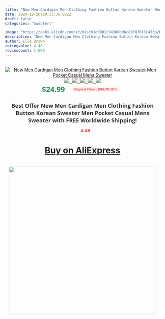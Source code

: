```yaml
---
title: "New Men Cardigan Men Clothing Fashion Button Korean Sweater Men Pocket Casual Mens Sweater"
date: 2020-12-26T10:33:36.892Z
draft: false
categories: "Sweaters"

image: "https://ae01.alicdn.com/kf/H1acb1dd982c94308b0bc89f87618c473n/New-Men-Cardigan-Men-Clothing-Fashion-Button-Korean-Sweater-Men-Pocket-Casual-Mens-Sweater.jpg"
description: "New Men Cardigan Men Clothing Fashion Button Korean Sweater Men Pocket Casual Mens Sweater"
author: Ella Brown
ratingvalue: 4.48
reviewcount: 1.666
---
```

<br>
<div style="text-align: center;">
<a href="https://s.click.aliexpress.com/e/_AkYvQl" target="_blank" rel="nofollow noopener noreferrer"><img alt="New Men Cardigan Men Clothing Fashion Button Korean Sweater Men Pocket Casual Mens Sweater" class="magnifier-image" src="https://ae01.alicdn.com/kf/H1acb1dd982c94308b0bc89f87618c473n/New-Men-Cardigan-Men-Clothing-Fashion-Button-Korean-Sweater-Men-Pocket-Casual-Mens-Sweater.jpg_640x640.jpg">
<br>
<img style="border:1px solid salmon" src="https://ae01.alicdn.com/kf/H1acb1dd982c94308b0bc89f87618c473n/New-Men-Cardigan-Men-Clothing-Fashion-Button-Korean-Sweater-Men-Pocket-Casual-Mens-Sweater.jpg_120x120.jpg">&nbsp;&nbsp;<img style="border:1px solid salmon" src="https://ae01.alicdn.com/kf/H8773cbbce6ac434caec217fbfb180648w/New-Men-Cardigan-Men-Clothing-Fashion-Button-Korean-Sweater-Men-Pocket-Casual-Mens-Sweater.jpg_120x120.jpg">&nbsp;&nbsp;<img style="border:1px solid salmon" src="https://ae01.alicdn.com/kf/Hfc37d231760c4652add59a4ac8a743ba6/New-Men-Cardigan-Men-Clothing-Fashion-Button-Korean-Sweater-Men-Pocket-Casual-Mens-Sweater.jpg_120x120.jpg">&nbsp;&nbsp;<img style="border:1px solid salmon" src="https://ae01.alicdn.com/kf/H4e6935acbaf440e3b40a65606d876dcb1/New-Men-Cardigan-Men-Clothing-Fashion-Button-Korean-Sweater-Men-Pocket-Casual-Mens-Sweater.jpg_120x120.jpg">&nbsp;&nbsp;<img style="border:1px solid salmon" src="https://ae01.alicdn.com/kf/H8aa6b7dd25ee4bbe89549e9342a18151c/New-Men-Cardigan-Men-Clothing-Fashion-Button-Korean-Sweater-Men-Pocket-Casual-Mens-Sweater.jpg_120x120.jpg"></a></div><br0>
<div style="text-align: center;"><span style="background-color: white; border: 0px; box-sizing: border-box; color: seagreen; display: inline-block; font-family: &quot;open sans&quot; , &quot;arial&quot; , &quot;helvetica&quot; , sans-serif , &quot;heiti&quot;; font-size: 24px; font-stretch: inherit; font-weight: 700; line-height: inherit; margin: 0px 10px 0px 0px; padding: 0px; vertical-align: middle;">$24.99 </span>
<span style="background: rgb(255 , 241 , 241); border-radius: 3px; border: 0px; box-sizing: border-box; color: #ff4747; display: inline-block; font-family: inherit; font-size: 12px; font-stretch: inherit; font-style: inherit; font-variant: inherit; font-weight: 600; line-height: inherit; margin: 0px; padding: 2px 5px; transform: scale(0.9); vertical-align: middle;">Original Price : <b style="text-decoration: line-through;">$35.70 </b> 30%&nbsp;&nbsp;</span></div>
<h1 style="color: #333333; display: inline-block; font-family: &quot;open sans&quot; , &quot;arial&quot; , &quot;helvetica&quot; , sans-serif , &quot;heiti&quot;; font-size: 18px; font-stretch: inherit; font-weight: 700; text-align: center;">Best Offer New Men Cardigan Men Clothing Fashion Button Korean Sweater Men Pocket Casual Mens Sweater with FREE Worldwide Shipping!</h1>
<div style="color: #ff4747; text-align: center;">
<img src="https://4.bp.blogspot.com/-M0ZcTcb-5uY/XleCXlxnR4I/AAAAAAAAAEc/OrjgMkXV1oMQFaCRZj5HQwOCBcu3w1FegCPcBGAYYCw/s1600/star.png" style="height: 15px;">&nbsp;<b>4.48</b></div>
<div class="button_cont" align="center"><a class="buynow_a" href="https://s.click.aliexpress.com/e/_AkYvQl" target="_blank" rel="nofollow noopener noreferrer"><H1>Buy on AliExpress</H1></a></div><br>
<div class="separator" style="clear: both; text-align: center;">
<img src="https://lh3.googleusercontent.com/-pTy5HemUv9M/XlePHvY0dAI/AAAAAAAAAE4/0nX5iRUoIWY8eMW9Dpxeirr157OZliDIgCLcBGAsYHQ/s1600/badge.gif" width="480">
</div>
